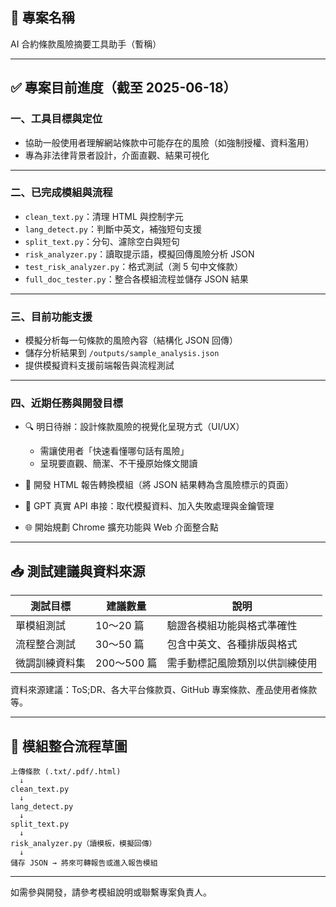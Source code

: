 ## 📌 專案名稱

AI 合約條款風險摘要工具助手（暫稱）

---

## ✅ 專案目前進度（截至 2025-06-18）

### 一、工具目標與定位

* 協助一般使用者理解網站條款中可能存在的風險（如強制授權、資料濫用）
* 專為非法律背景者設計，介面直觀、結果可視化

---

### 二、已完成模組與流程

* `clean_text.py`：清理 HTML 與控制字元
* `lang_detect.py`：判斷中英文，補強短句支援
* `split_text.py`：分句、濾除空白與短句
* `risk_analyzer.py`：讀取提示語，模擬回傳風險分析 JSON
* `test_risk_analyzer.py`：格式測試（測 5 句中文條款）
* `full_doc_tester.py`：整合各模組流程並儲存 JSON 結果

---

### 三、目前功能支援

* 模擬分析每一句條款的風險內容（結構化 JSON 回傳）
* 儲存分析結果到 `/outputs/sample_analysis.json`
* 提供模擬資料支援前端報告與流程測試

---

### 四、近期任務與開發目標

* 🔍 明日待辦：設計條款風險的視覺化呈現方式（UI/UX）

  * 需讓使用者「快速看懂哪句話有風險」
  * 呈現要直觀、簡潔、不干擾原始條文閱讀

* 📄 開發 HTML 報告轉換模組（將 JSON 結果轉為含風險標示的頁面）

* 🤖 GPT 真實 API 串接：取代模擬資料、加入失敗處理與金鑰管理

* 🌐 開始規劃 Chrome 擴充功能與 Web 介面整合點

---

## 📥 測試建議與資料來源

| 測試目標    | 建議數量      | 說明              |
| ------- | --------- | --------------- |
| 單模組測試   | 10～20 篇   | 驗證各模組功能與格式準確性   |
| 流程整合測試  | 30～50 篇   | 包含中英文、各種排版與格式   |
| 微調訓練資料集 | 200～500 篇 | 需手動標記風險類別以供訓練使用 |

資料來源建議：ToS;DR、各大平台條款頁、GitHub 專案條款、產品使用者條款等。

---

## 🧩 模組整合流程草圖

```text
上傳條款 (.txt/.pdf/.html)
  ↓
clean_text.py
  ↓
lang_detect.py
  ↓
split_text.py
  ↓
risk_analyzer.py（讀模板，模擬回傳）
  ↓
儲存 JSON → 將來可轉報告或進入報告模組
```

---

如需參與開發，請參考模組說明或聯繫專案負責人。
